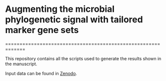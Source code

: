 # Augmenting the microbial phylogenetic signal with tailored marker gene sets

=============================================================

This repository contains all the scripts used to generate the results shown in the manuscript.

Input data can be found in [Zenodo](x.x).


